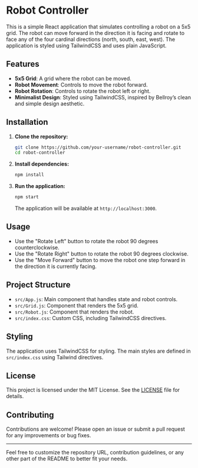 # Robot Controller

This is a simple React application that simulates controlling a robot on a 5x5 grid. The robot can move forward in the direction it is facing and rotate to face any of the four cardinal directions (north, south, east, west). The application is styled using TailwindCSS and uses plain JavaScript.

## Features

- **5x5 Grid**: A grid where the robot can be moved.
- **Robot Movement**: Controls to move the robot forward.
- **Robot Rotation**: Controls to rotate the robot left or right.
- **Minimalist Design**: Styled using TailwindCSS, inspired by Bellroy’s clean and simple design aesthetic.

## Installation

1. **Clone the repository:**

    ```bash
    git clone https://github.com/your-username/robot-controller.git
    cd robot-controller
    ```

2. **Install dependencies:**

    ```bash
    npm install
    ```

3. **Run the application:**

    ```bash
    npm start
    ```

    The application will be available at `http://localhost:3000`.

## Usage

- Use the "Rotate Left" button to rotate the robot 90 degrees counterclockwise.
- Use the "Rotate Right" button to rotate the robot 90 degrees clockwise.
- Use the "Move Forward" button to move the robot one step forward in the direction it is currently facing.

## Project Structure

- `src/App.js`: Main component that handles state and robot controls.
- `src/Grid.js`: Component that renders the 5x5 grid.
- `src/Robot.js`: Component that renders the robot.
- `src/index.css`: Custom CSS, including TailwindCSS directives.

## Styling

The application uses TailwindCSS for styling. The main styles are defined in `src/index.css` using Tailwind directives.

## License

This project is licensed under the MIT License. See the [LICENSE](LICENSE) file for details.

## Contributing

Contributions are welcome! Please open an issue or submit a pull request for any improvements or bug fixes.

---

Feel free to customize the repository URL, contribution guidelines, or any other part of the README to better fit your needs.
